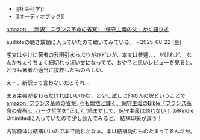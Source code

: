 - [[社会科学]]
- [[オーディオブック]]

[amazon: ［新訳］フランス革命の省察: 「保守主義の父」かく語りき](https://amzn.to/4mn82Ru)

audibleの聴き放題に入っていたので聴いてみている。 - 2025-08-22 (金)

序文はやけに著者の我田引水っぷりがひどいが、本文は普通、、、だけれど、
なんかちょくちょく細切れっぽい文になってて、おや？と思いレビューを見ると、
どうも著者が適当に抜粋したものらしい。

えー、新訳って言わないだろそれ…

まぁ主張が変わらなければいいかな、と少し試しに他の人の訳ということで[amazon: フランス革命の省察: 今も燦然と輝く、保守主義のBible『フランス革命の省察』。バーク哲学を“正しく”読まずして、保守主義は語れない！](https://amzn.to/41T6oyP) がKindle Unlimitedに入っていたので少し読んでみると、
結構印象が違う！

内容自体は結構いいので本で読むかなぁ。本は結構読むものたまってるんだが。

